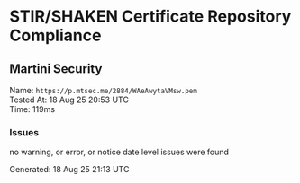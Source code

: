 # STIR/SHAKEN Certificate Repository Compliance

## Martini Security

Name: `https://p.mtsec.me/2884/WAeAwytaVMsw.pem`\
Tested At: 18 Aug 25 20:53 UTC\
Time: 119ms

### Issues

no warning, or error, or notice date level issues were found

Generated: 18 Aug 25 21:13 UTC